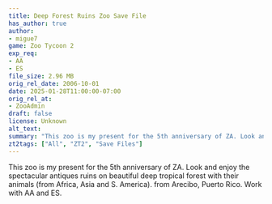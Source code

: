```yaml
---
title: Deep Forest Ruins Zoo Save File
has_author: true
author: 
- migue7
game: Zoo Tycoon 2
exp_req: 
- AA
- ES
file_size: 2.96 MB
orig_rel_date: 2006-10-01
date: 2025-01-28T11:00:00-07:00
orig_rel_at: 
- ZooAdmin
draft: false
license: Unknown
alt_text: 
summary: "This zoo is my present for the 5th anniversary of ZA. Look and enjoy the spectacular antiques ruins on beautiful deep tropical forest with their animals (from Africa, Asia and S.  America). from Arecibo, Puerto Rico. Work with AA and ES."
zt2tags: ["All", "ZT2", "Save Files"]
---
```

This zoo is my present for the 5th anniversary of ZA. Look and enjoy the spectacular antiques ruins on beautiful deep tropical forest with their animals (from Africa, Asia and S.  America). from Arecibo, Puerto Rico. Work with AA and ES.